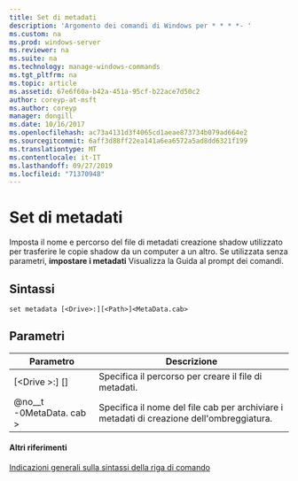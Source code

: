 ```yaml
---
title: Set di metadati
description: 'Argomento dei comandi di Windows per * * * *- '
ms.custom: na
ms.prod: windows-server
ms.reviewer: na
ms.suite: na
ms.technology: manage-windows-commands
ms.tgt_pltfrm: na
ms.topic: article
ms.assetid: 67e6f60a-b42a-451a-95cf-b22ace7d50c2
author: coreyp-at-msft
ms.author: coreyp
manager: dongill
ms.date: 10/16/2017
ms.openlocfilehash: ac73a4131d3f4065cd1aeae873734b079ad664e2
ms.sourcegitcommit: 6aff3d88ff22ea141a6ea6572a5ad8dd6321f199
ms.translationtype: MT
ms.contentlocale: it-IT
ms.lasthandoff: 09/27/2019
ms.locfileid: "71370948"
---
```

# <a name="set-metadata"></a>Set di metadati



Imposta il nome e percorso del file di metadati creazione shadow utilizzato per trasferire le copie shadow da un computer a un altro. Se utilizzata senza parametri, **impostare i metadati** Visualizza la Guida al prompt dei comandi.

## <a name="syntax"></a>Sintassi

```
set metadata [<Drive>:][<Path>]<MetaData.cab>
```

## <a name="parameters"></a>Parametri

|Parametro|Descrizione|
|---------|-----------|
|[\<Drive >:] [<Path>]|Specifica il percorso per creare il file di metadati.|
|@no__t -0MetaData. cab >|Specifica il nome del file cab per archiviare i metadati di creazione dell'ombreggiatura.|

#### <a name="additional-references"></a>Altri riferimenti

[Indicazioni generali sulla sintassi della riga di comando](command-line-syntax-key.md)
